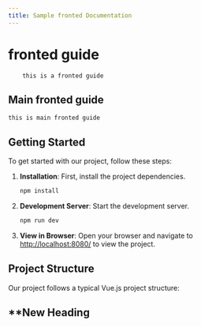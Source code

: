 ```yaml
---
title: Sample fronted Documentation
---
```



# fronted guide
        this is a fronted guide


## Main fronted guide

    this is main fronted guide
## Getting Started

To get started with our project, follow these steps:

1. **Installation**: First, install the project dependencies.

    ```bash
    npm install
    ```

2. **Development Server**: Start the development server.

    ```bash
    npm run dev
    ```

3. **View in Browser**: Open your browser and navigate to [http://localhost:8080/](http://localhost:8080/) to view the project.

## Project Structure

Our project follows a typical Vue.js project structure:

## **New Heading